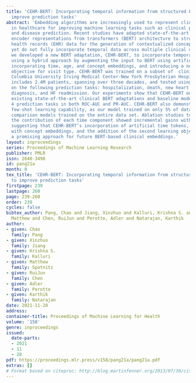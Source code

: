 ```yaml
---
title: 'CEHR-BERT: Incorporating temporal information from structured EHR data to
  improve prediction tasks'
abstract: 'Embedding algorithms are increasingly used to represent clinical concepts
  in healthcare for improving machine learning tasks such as clinical phenotyping
  and disease prediction. Recent studies have adapted state-of-the-art bidirectional
  encoder representations from transformers (BERT) architecture to structured electronic
  health records (EHR) data for the generation of contextualized concept embeddings,
  yet do not fully incorporate temporal data across multiple clinical domains. Therefore
  we developed a new BERT adaptation, CEHR-BERT, to incorporate temporal information
  using a hybrid approach by augmenting the input to BERT using artificial time tokens,
  incorporating time, age, and concept embeddings, and introducing a new second learning
  objective for visit type. CEHR-BERT was trained on a subset of  clinical data from
  Columbia University Irving Medical Center-New York Presbyterian Hospital, which
  includes 2.4M patients, spanning over three decades, and tested using 4-fold evaluation
  on the following prediction tasks: hospitalization, death, new heart failure (HF)
  diagnosis, and HF readmission. Our experiments show that CEHR-BERT outperformed
  existing state-of-the-art clinical BERT adaptations and baseline models across all
  4 prediction tasks in both ROC-AUC and PR-AUC. CEHR-BERT also demonstrated strong
  few-shot learning capability, as our model trained on only 5% of data outperformed
  comparison models trained on the entire data set. Ablation studies to better understand
  the contribution of each time component showed incremental gains with every element,
  suggesting that CEHR-BERT’s incorporation of artificial time tokens,  time/age embeddings
  with concept embeddings, and the addition of the second learning objective represents
  a promising approach for future BERT-based clinical embeddings.'
layout: inproceedings
series: Proceedings of Machine Learning Research
publisher: PMLR
issn: 2640-3498
id: pang21a
month: 0
tex_title: 'CEHR-BERT: Incorporating temporal information from structured EHR data
  to improve prediction tasks'
firstpage: 239
lastpage: 260
page: 239-260
order: 239
cycles: false
bibtex_author: Pang, Chao and Jiang, Xinzhuo and Kalluri, Krishna S. and Spotnitz,
  Matthew and Chen, RuiJun and Perotte, Adler and Natarajan, Karthik
author:
- given: Chao
  family: Pang
- given: Xinzhuo
  family: Jiang
- given: Krishna S.
  family: Kalluri
- given: Matthew
  family: Spotnitz
- given: RuiJun
  family: Chen
- given: Adler
  family: Perotte
- given: Karthik
  family: Natarajan
date: 2021-11-28
address:
container-title: Proceedings of Machine Learning for Health
volume: '158'
genre: inproceedings
issued:
  date-parts:
  - 2021
  - 11
  - 28
pdf: https://proceedings.mlr.press/v158/pang21a/pang21a.pdf
extras: []
# Format based on citeproc: http://blog.martinfenner.org/2013/07/30/citeproc-yaml-for-bibliographies/
---
```

